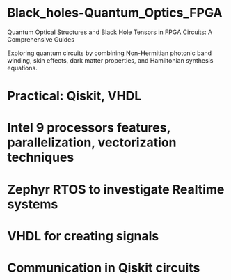 # Black_holes-Quantum_Optics_FPGA
Quantum Optical Structures and Black Hole Tensors in FPGA Circuits: A Comprehensive Guides 

Exploring quantum circuits by combining Non-Hermitian photonic band winding, skin effects, dark matter properties, and Hamiltonian synthesis equations.

# Practical: Qiskit, VHDL
# Intel 9 processors features, parallelization, vectorization techniques
# Zephyr RTOS to investigate Realtime systems
# VHDL for creating signals
# Communication in Qiskit circuits
